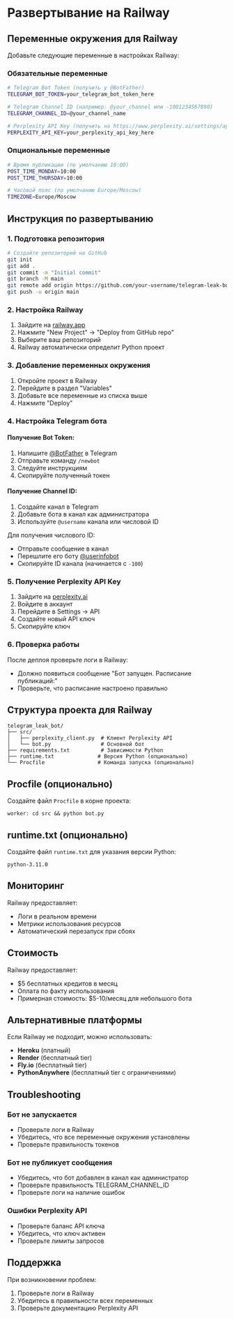 # Развертывание на Railway

## Переменные окружения для Railway

Добавьте следующие переменные в настройках Railway:

### Обязательные переменные

```bash
# Telegram Bot Token (получить у @BotFather)
TELEGRAM_BOT_TOKEN=your_telegram_bot_token_here

# Telegram Channel ID (например: @your_channel или -1001234567890)
TELEGRAM_CHANNEL_ID=@your_channel_name

# Perplexity API Key (получить на https://www.perplexity.ai/settings/api)
PERPLEXITY_API_KEY=your_perplexity_api_key_here
```

### Опциональные переменные

```bash
# Время публикации (по умолчанию 10:00)
POST_TIME_MONDAY=10:00
POST_TIME_THURSDAY=10:00

# Часовой пояс (по умолчанию Europe/Moscow)
TIMEZONE=Europe/Moscow
```

## Инструкция по развертыванию

### 1. Подготовка репозитория

```bash
# Создайте репозиторий на GitHub
git init
git add .
git commit -m "Initial commit"
git branch -M main
git remote add origin https://github.com/your-username/telegram-leak-bot.git
git push -u origin main
```

### 2. Настройка Railway

1. Зайдите на [railway.app](https://railway.app)
2. Нажмите "New Project" → "Deploy from GitHub repo"
3. Выберите ваш репозиторий
4. Railway автоматически определит Python проект

### 3. Добавление переменных окружения

1. Откройте проект в Railway
2. Перейдите в раздел "Variables"
3. Добавьте все переменные из списка выше
4. Нажмите "Deploy"

### 4. Настройка Telegram бота

#### Получение Bot Token:
1. Напишите [@BotFather](https://t.me/BotFather) в Telegram
2. Отправьте команду `/newbot`
3. Следуйте инструкциям
4. Скопируйте полученный токен

#### Получение Channel ID:
1. Создайте канал в Telegram
2. Добавьте бота в канал как администратора
3. Используйте `@username` канала или числовой ID

Для получения числового ID:
- Отправьте сообщение в канал
- Перешлите его боту [@userinfobot](https://t.me/userinfobot)
- Скопируйте ID канала (начинается с `-100`)

### 5. Получение Perplexity API Key

1. Зайдите на [perplexity.ai](https://www.perplexity.ai/settings/api)
2. Войдите в аккаунт
3. Перейдите в Settings → API
4. Создайте новый API ключ
5. Скопируйте ключ

### 6. Проверка работы

После деплоя проверьте логи в Railway:
- Должно появиться сообщение "Бот запущен. Расписание публикаций:"
- Проверьте, что расписание настроено правильно

## Структура проекта для Railway

```
telegram_leak_bot/
├── src/
│   ├── perplexity_client.py  # Клиент Perplexity API
│   └── bot.py                # Основной бот
├── requirements.txt          # Зависимости Python
├── runtime.txt              # Версия Python (опционально)
└── Procfile                 # Команда запуска (опционально)
```

## Procfile (опционально)

Создайте файл `Procfile` в корне проекта:

```
worker: cd src && python bot.py
```

## runtime.txt (опционально)

Создайте файл `runtime.txt` для указания версии Python:

```
python-3.11.0
```

## Мониторинг

Railway предоставляет:
- Логи в реальном времени
- Метрики использования ресурсов
- Автоматический перезапуск при сбоях

## Стоимость

Railway предоставляет:
- $5 бесплатных кредитов в месяц
- Оплата по факту использования
- Примерная стоимость: $5-10/месяц для небольшого бота

## Альтернативные платформы

Если Railway не подходит, можно использовать:
- **Heroku** (платный)
- **Render** (бесплатный tier)
- **Fly.io** (бесплатный tier)
- **PythonAnywhere** (бесплатный tier с ограничениями)

## Troubleshooting

### Бот не запускается
- Проверьте логи в Railway
- Убедитесь, что все переменные окружения установлены
- Проверьте правильность токенов

### Бот не публикует сообщения
- Убедитесь, что бот добавлен в канал как администратор
- Проверьте правильность TELEGRAM_CHANNEL_ID
- Проверьте логи на наличие ошибок

### Ошибки Perplexity API
- Проверьте баланс API ключа
- Убедитесь, что ключ активен
- Проверьте лимиты запросов

## Поддержка

При возникновении проблем:
1. Проверьте логи в Railway
2. Убедитесь в правильности всех переменных
3. Проверьте документацию Perplexity API
